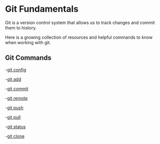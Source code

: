 # Git Fundamentals

Git is a version control system that allows us to track changes and commit them to history.

Here is a growing collection of resources and helpful commands to know when working with git.

## Git Commands
-[git config](./commands/config.md)

-[git add](./commands/Add.md)

-[git commit](./commands/Commit.md)

-[git remote](./commands/Remote.md)

-[git push](./commands/Push.md)

-[git pull](./commands/Pull.md)

-[git status](./commands/Status.md)

-[git clone](./commands/Clone.md)